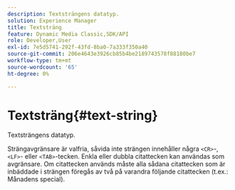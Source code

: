 ```yaml
---
description: Textsträngens datatyp.
solution: Experience Manager
title: Textsträng
feature: Dynamic Media Classic,SDK/API
role: Developer,User
exl-id: 7e5d5741-292f-43fd-8ba0-7a333f350a40
source-git-commit: 206e4643e3926cb85b4be2189743578f88180be7
workflow-type: tm+mt
source-wordcount: '65'
ht-degree: 0%

---
```


# Textsträng{#text-string}

Textsträngens datatyp.

Strängavgränsare är valfria, såvida inte strängen innehåller några `<CR>`-, `<LF>`- eller `<TAB>`-tecken. Enkla eller dubbla citattecken kan användas som avgränsare. Om citattecken används måste alla sådana citattecken som är inbäddade i strängen föregås av två på varandra följande citattecken (t.ex.: Månadens special).
